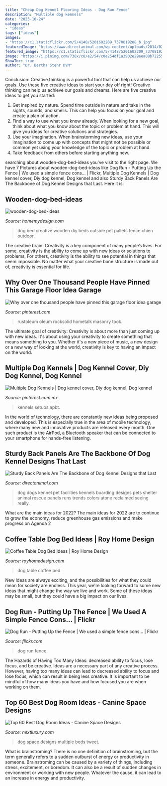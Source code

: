 ```yaml
---
title: "Cheap Dog Kennel Flooring Ideas - Dog Run Fence"
description: "Multiple dog kennels"
date: "2023-10-24"
categories:
- "ideas"
tags: ["ideas"]
images:
- "https://c1.staticflickr.com/5/4148/5201602209_7370819288_b.jpg"
featuredImage: "https://www.directanimal.com/wp-content/uploads/2014/02/dog-runs-1462-1.jpg"
featured_image: "https://c1.staticflickr.com/5/4148/5201602209_7370819288_b.jpg"
image: "https://i.pinimg.com/736x/c0/e2/54/c0e254df1a3902e29eea08b72255f072.jpg"
ShowToc: true
author: "Dr. Bertha Stehr DVM"
---
```



Conclusion: Creative thinking is a powerful tool that can help us achieve our goals. Use these five creative ideas to start your day off right!
Creative thinking can help us achieve our goals and dreams. Here are five creative ideas to get you started: 
1. Get inspired by nature. Spend time outside in nature and take in the sights, sounds, and smells. This can help you focus on your goal and create a plan of action. 
2. Find a way to use what you know already. When looking for a new goal, think about what you know about the topic or problem at hand. This will give you ideas for creative solutions and strategies. 
3. Use your imagination. When brainstorming new ideas, use your imagination to come up with concepts that might not be possible or common yet using your knowledge of the topic or problem at hand. 
4. Take feedback from others before starting anything new.

	

		
searching about wooden-dog-bed-ideas you've visit to the right page. We have 7 Pictures about wooden-dog-bed-ideas like Dog Run - Putting Up the Fence | We used a simple fence cons… | Flickr, Multiple Dog Kennels | Dog kennel cover, Diy dog kennel, Dog kennel and also Sturdy Back Panels Are The Backbone of Dog Kennel Designs that Last. Here it is:
		
    
## Wooden-dog-bed-ideas

<img loading=lazy src="http://homemydesign.com/wp-content/uploads/2015/03/wooden-dog-bed-ideas.jpg" onerror="this.onerror=null;this.src='https://tse1.mm.bing.net/th?id=OIP.XtTgMkvMMKrBZmpu4nEQ4gHaK_&amp;pid=15.1';" alt="wooden-dog-bed-ideas">

_Source: homemydesign.com_

>dog bed creative wooden diy beds outside pet pallets fence chien outdoor. 

	

The creative brain:
Creativity is a key component of many people’s lives. For some, creativity is the ability to come up with new ideas or solutions to problems. For others, creativity is the ability to see potential in things that seem impossible. No matter what your creative bone structure is made out of, creativity is essential for life.

    
## Why Over One Thousand People Have Pinned This Garage Floor Idea Garage

<img loading=lazy src="https://i.pinimg.com/736x/c0/e2/54/c0e254df1a3902e29eea08b72255f072.jpg" onerror="this.onerror=null;this.src='https://tse1.mm.bing.net/th?id=OIP.FKulRShwuSkch7Nv_qml-AHaEK&amp;pid=15.1';" alt="Why over one thousand people have pinned this garage floor idea garage">

_Source: pinterest.com_

>rustoleum oleum rocksolid hometalk masonry took. 

	

The ultimate goal of creativity:
Creativity is about more than just coming up with new ideas. It's about using your creativity to create something that means something to you. Whether it's a new piece of music, a new design or a new way of looking at the world, creativity is key to having an impact on the world.

    
## Multiple Dog Kennels | Dog Kennel Cover, Diy Dog Kennel, Dog Kennel

<img loading=lazy src="https://i.pinimg.com/originals/21/70/82/2170820b8a70ed5bca0521bb618f26b6.jpg" onerror="this.onerror=null;this.src='https://tse1.mm.bing.net/th?id=OIP.p_0gWyGslJ7ka_BoTvYLQAHaEE&amp;pid=15.1';" alt="Multiple Dog Kennels | Dog kennel cover, Diy dog kennel, Dog kennel">

_Source: pinterest.com.mx_

>kennels setups apbt. 

	

In the world of technology, there are constantly new ideas being proposed and developed. This is especially true in the area of mobile technology, where many new and innovative products are released every month. One such product is the AirPod, a Bluetooth speaker that can be connected to your smartphone for hands-free listening.

    
## Sturdy Back Panels Are The Backbone Of Dog Kennel Designs That Last

<img loading=lazy src="https://www.directanimal.com/wp-content/uploads/2014/02/dog-runs-1462-1.jpg" onerror="this.onerror=null;this.src='https://tse3.mm.bing.net/th?id=OIP.PYqymKC4sKNl_12x9AV8NQHaE8&amp;pid=15.1';" alt="Sturdy Back Panels Are The Backbone of Dog Kennel Designs that Last">

_Source: directanimal.com_

>dog dogs kennel pet facilities kennels boarding designs pets shelter animal rescue panels runs trends colors atone reclaimed seeing really. 

	

What are the main ideas for 2022?
The main ideas for 2022 are to continue to grow the economy, reduce greenhouse gas emissions and make progress on Agenda 2
    
## Coffee Table Dog Bed Ideas | Roy Home Design

<img loading=lazy src="https://www.royhomedesign.com/wp-content/uploads/2017/07/coffee-table-dog-bed-26.jpg" onerror="this.onerror=null;this.src='https://tse1.mm.bing.net/th?id=OIP.4YdU5B7lSVW48Vn3PAu-xgHaIK&amp;pid=15.1';" alt="Coffee Table Dog Bed Ideas | Roy Home Design">

_Source: royhomedesign.com_

>dog table coffee bed. 

	

New Ideas are always exciting, and the possibilities for what they could mean for society are endless. This year, we're looking forward to some new ideas that might change the way we live and work. Some of these ideas may be small, but they could have a big impact on our lives.

    
## Dog Run - Putting Up The Fence | We Used A Simple Fence Cons… | Flickr

<img loading=lazy src="https://c1.staticflickr.com/5/4148/5201602209_7370819288_b.jpg" onerror="this.onerror=null;this.src='https://tse2.mm.bing.net/th?id=OIP.fay1NqhuCCsAB_NjRWyMkwHaFj&amp;pid=15.1';" alt="Dog Run - Putting Up the Fence | We used a simple fence cons… | Flickr">

_Source: flickr.com_

>dog run fence. 

	

The Hazards of Having Too Many Ideas: decreased ability to focus, lose focus, and be creative.
Ideas are a necessary part of any creative process. However, having too many ideas can lead to decreased ability to focus and lose focus, which can result in being less creative. It is important to be mindful of how many ideas you have and how focused you are when working on them.

    
## Top 60 Best Dog Room Ideas - Canine Space Designs

<img loading=lazy src="http://nextluxury.com/wp-content/uploads/multiple-dog-beds-dog-room-ideas.jpg" onerror="this.onerror=null;this.src='https://tse4.mm.bing.net/th?id=OIP.UTg-xrs1v1hcw7OdMGCPAAAAAA&amp;pid=15.1';" alt="Top 60 Best Dog Room Ideas - Canine Space Designs">

_Source: nextluxury.com_

>dog space designs multiple beds tweet. 

	

What is brainstroming?
There is no one definition of brainstroming, but the term generally refers to a sudden outburst of energy or productivity in someone. Brainstroming can be caused by a variety of things, including stress, excitement, or boredom. It can also be a result of sudden changes in environment or working with new people. Whatever the cause, it can lead to an increase in energy and productivity.

